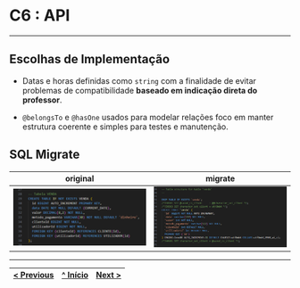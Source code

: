 # C6 : API

---

## Escolhas de Implementação

- Datas e horas definidas como `string` com a finalidade de evitar problemas de compatibilidade **baseado em indicação direta do professor**.

- `@belongsTo` e `@hasOne` usados para modelar relações foco em manter estrutura coerente e simples para testes e manutenção.

## SQL Migrate

| original | migrate |
|-------|-------|
| <img src="../img/sql_print.png" alt="" width="550" /> | <img src="../img/migrate_print.png" alt="" width="550" /> |

---

| [< Previous](rpf05.md) | [^ Início](rpf00.md) | [Next >](rpf07.md) |
| :---------------------- | :-------------------: | ------------------: |